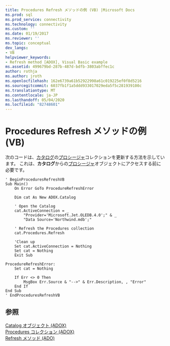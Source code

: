 ```yaml
---
title: Procedures Refresh メソッドの例 (VB) |Microsoft Docs
ms.prod: sql
ms.prod_service: connectivity
ms.technology: connectivity
ms.custom: ''
ms.date: 01/19/2017
ms.reviewer: ''
ms.topic: conceptual
dev_langs:
- VB
helpviewer_keywords:
- Refresh method [ADOX], Visual Basic example
ms.assetid: 499679bd-287b-487d-bdfb-3803abffec1c
author: rothja
ms.author: jroth
ms.openlocfilehash: 162e6739a61b52922998a61c019225ef0f8d5216
ms.sourcegitcommit: 6037fb1f1a5ddd933017029eda5f5c281939100c
ms.translationtype: MT
ms.contentlocale: ja-JP
ms.lasthandoff: 05/04/2020
ms.locfileid: "82748601"
---
```

# <a name="procedures-refresh-method-example-vb"></a>Procedures Refresh メソッドの例 (VB)
次のコードは、[カタログ](../../../ado/reference/adox-api/catalog-object-adox.md)の[プロシージャ](../../../ado/reference/adox-api/procedures-collection-adox.md)コレクションを更新する方法を示しています。 これは、**カタログ**からの[プロシージャ](../../../ado/reference/adox-api/procedure-object-adox.md)オブジェクトにアクセスする前に必要です。  
  
```  
' BeginProceduresRefreshVB  
Sub Main()  
    On Error GoTo ProcedureRefreshError  
  
    Dim cat As New ADOX.Catalog  
  
    ' Open the Catalog  
    cat.ActiveConnection = _  
        "Provider='Microsoft.Jet.OLEDB.4.0';" & _  
        "Data Source='Northwind.mdb';"  
  
    ' Refresh the Procedures collection  
    cat.Procedures.Refresh  
  
    'Clean up  
    Set cat.ActiveConnection = Nothing  
    Set cat = Nothing  
    Exit Sub  
  
ProcedureRefreshError:  
    Set cat = Nothing  
  
    If Err <> 0 Then  
        MsgBox Err.Source & "-->" & Err.Description, , "Error"  
    End If  
End Sub  
' EndProceduresRefreshVB  
```  
  
## <a name="see-also"></a>参照  
 [Catalog オブジェクト (ADOX)](../../../ado/reference/adox-api/catalog-object-adox.md)   
 [Procedures コレクション (ADOX)](../../../ado/reference/adox-api/procedures-collection-adox.md)   
 [Refresh メソッド (ADO)](../../../ado/reference/ado-api/refresh-method-ado.md)
